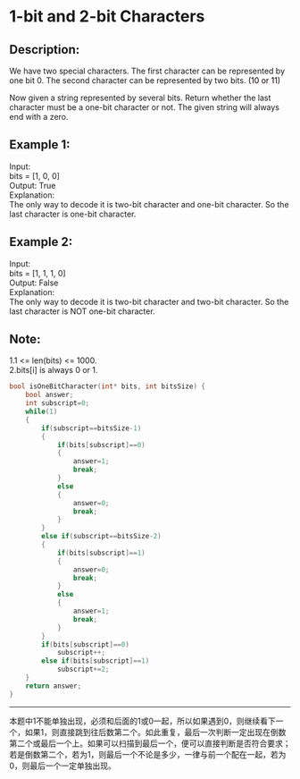 1-bit and 2-bit Characters
========

Description:
--------
We have two special characters. The first character can be represented by one bit 0. The second character can be represented by two bits. <font color=b>(10 or 11)</font><br>

Now given a string represented by several bits. Return whether the last character must be a one-bit character or not. The given string will always end with a zero.

Example 1:
--------
Input: <br>
bits = [1, 0, 0]<br>
Output: True<br>
Explanation: <br>
The only way to decode it is two-bit character and one-bit character. So the last character is one-bit character.<br>

Example 2:
---------
Input: <br>
bits = [1, 1, 1, 0]<br>
Output: False<br>
Explanation: <br>
The only way to decode it is two-bit character and two-bit character. So the last character is NOT one-bit character.<br>

Note:
--------------
1.1 <= len(bits) <= 1000.   
2.bits[i] is always 0 or 1.
```cpp
bool isOneBitCharacter(int* bits, int bitsSize) {
    bool answer;
    int subscript=0;
    while(1)
    {
        if(subscript==bitsSize-1)
        {
            if(bits[subscript]==0)
            {
                answer=1;
                break;
            }
            else 
            {
                answer=0;
                break;
            }
        }
        else if(subscript==bitsSize-2)
        {
            if(bits[subscript]==1)
            {
                answer=0;
                break;
            }
            else
            {
                answer=1;
                break;
            }
        }
        if(bits[subscript]==0)
            subscript++;
        else if(bits[subscript]==1)
            subscript+=2;
    }
    return answer;
}
```
***********
本题中1不能单独出现，必须和后面的1或0一起，所以如果遇到0，则继续看下一个，如果1，则直接跳到往后数第二个。如此重复，最后一次判断一定出现在倒数第二个或最后一个上。如果可以扫描到最后一个，便可以直接判断是否符合要求；若是倒数第二个，若为1，则最后一个不论是多少，一律与前一个配在一起，若为0，则最后一个一定单独出现。
